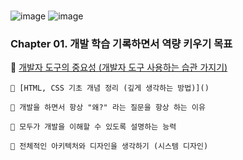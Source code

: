 # 


![image](https://github.com/oiosu/oiosu/assets/99783474/e5620dc9-954b-40e8-831d-1b2c9cc9bdd1)
![image](https://github.com/oiosu/oiosu/assets/99783474/26c6fc15-32a1-447d-afec-66be58051a76)


### Chapter 01. 개발 학습 기록하면서 역량 키우기 목표

🐼 [개발자 도구의 중요성 (개발자 도구 사용하는 습관 가지기)](https://velog.io/@bestsu/%EA%B0%9C%EB%B0%9C%EC%9E%90-%EB%8F%84%EA%B5%AC%EC%9D%98-%EC%A4%91%EC%9A%94%EC%84%B1-%EA%B0%9C%EB%B0%9C%EC%9E%90-%EB%8F%84%EA%B5%AC-%EC%82%AC%EC%9A%A9%ED%95%98%EB%8A%94-%EC%8A%B5%EA%B4%80-%EA%B0%80%EC%A7%80%EA%B8%B0) 

    🐼 [HTML, CSS 기초 개념 정리 (깊게 생각하는 방법)]() 

    🐼 개발을 하면서 항상 "왜?" 라는 질문을 항상 하는 이유

    🐼 모두가 개발을 이해할 수 있도록 설명하는 능력

    🐼 전체적인 아키텍처와 디자인을 생각하기 (시스템 디자인)

  
